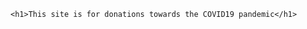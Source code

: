 <!Doctype html>
<html>
<body>
	
	<h1>This site is for donations towards the COVID19 pandemic</h1>
	

</body>
</html>

